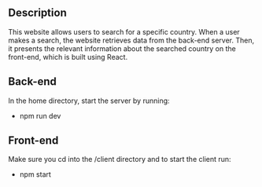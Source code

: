 ## Description

This website allows users to search for a specific country. When a user makes a search, the website retrieves data from the back-end server. Then, it presents the relevant information about the searched country on the front-end, which is built using React.

## Back-end

In the home directory, start the server by running:

- npm run dev

## Front-end

Make sure you cd into the /client directory and to start the client run:

- npm start
